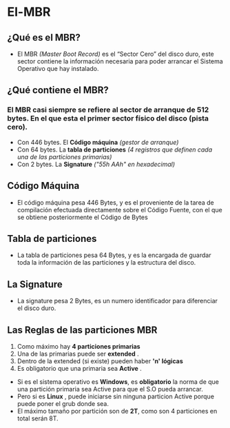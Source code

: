 # El-MBR
## ¿Qué es el MBR?
- El MBR *(Master Boot Record)* es el “Sector Cero” del disco duro, este sector contiene la información necesaria para poder arrancar el Sistema Operativo que hay instalado. 

## ¿Qué contiene el MBR?
### El MBR casi siempre se refiere al sector de arranque de 512 bytes. En el que esta el primer sector físico del disco (pista cero).

- Con 446 bytes. El **Código máquina** *(gestor de arranque)*
- Con 64 bytes.	La **tabla de particiones** *(4 registros que definen cada una de las particiones primarias)*
- Con 2 bytes. La **Signature** *("55h AAh" en hexadecimal)*

## Código Máquina

- El código máquina pesa 446 Bytes, y es el proveniente de la tarea de compilación efectuada directamente sobre el Código Fuente, con el que se obtiene posteriormente el Código de Bytes

## Tabla de particiones

- La tabla de particiones pesa 64 Bytes, y es la encargada de guardar toda la información de las particiones y la estructura del disco.

## La Signature 

- La signature pesa 2 Bytes, es un numero identificador para diferenciar el disco duro.

## Las Reglas de las particiones MBR

1. Como máximo hay **4 particiones primarias**
2. Una de las primarias puede ser **extended** .
3. Dentro de la extended (si existe) pueden haber **'n' lógicas**
4. Es obligatorio que una primaria sea **Active** .

- Si es el sistema operativo es **Windows**, es **obligatorio** la norma de que una partición primaria sea Active para que el S.O pueda arrancar.
- Pero si es **Linux** , puede iniciarse sin ninguna particion Active porque puede poner el grub donde sea.
- El máximo tamaño por partición son de **2T**, como son 4 particiones en total serán 8T.
